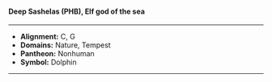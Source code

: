 #### Deep Sashelas (PHB), Elf god of the sea
___

- **Alignment:** C, G
- **Domains:** Nature, Tempest
- **Pantheon:** Nonhuman
- **Symbol:** Dolphin
___
